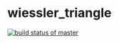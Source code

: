 # wiessler_triangle
[![build status of master](https://travis-ci.org/SWiessler/wiessler_triangle.svg?branch=master)](https://travis-ci.org/SWiessler/wiessler_triangle)
